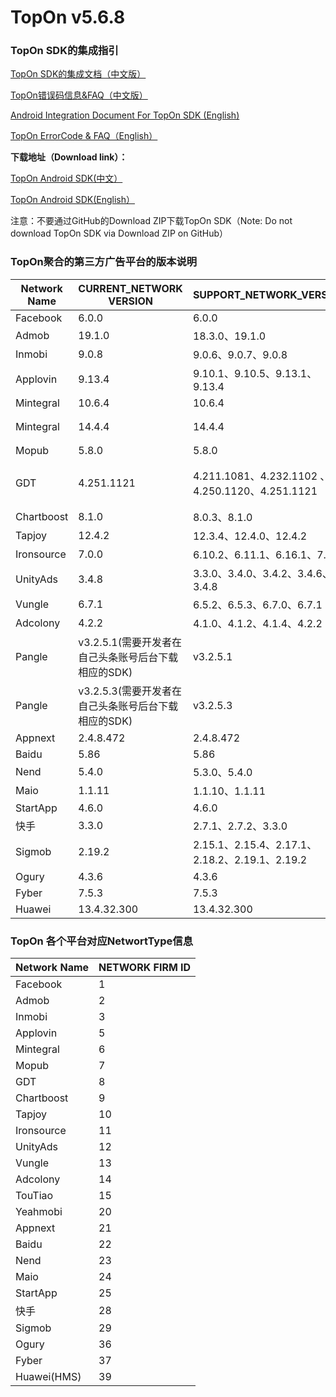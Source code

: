 # TopOn v5.6.8

<h3>TopOn SDK的集成指引</h3>


<a href="https://docs.toponad.com/#/zh-cn/android/android_doc/android_access_doc" target="_blank">TopOn SDK的集成文档（中文版）</a>

<a href="https://docs.toponad.com/#/zh-cn/android/android_doc/android_errorcode" target="_blank">TopOn错误码信息&FAQ（中文版）</a>

<a href="https://docs.toponad.com/#/en-us/android/android_doc/android_access_doc" target="_blank">Android Integration Document For TopOn SDK (English)</a>

<a href="https://docs.toponad.com/#/en-us/android/android_doc/android_errorcode" target="_blank">TopOn ErrorCode & FAQ（English）</a>

**下载地址（Download link）：**<br>

<a href="https://docs.toponad.com/#/zh-cn/android/download/package" target="_blank">TopOn Android SDK(中文）</a>

<a href="https://docs.toponad.com/#/en-us/android/download/package" target="_blank">TopOn Android SDK(English）</a>

注意：不要通过GitHub的Download ZIP下载TopOn SDK（Note: Do not download TopOn SDK via Download ZIP on GitHub）

<h3>TopOn聚合的第三方广告平台的版本说明</h3>

| Network Name| CURRENT_NETWORK VERSION| SUPPORT_NETWORK_VERSION | P.S. |
|---|---|---|---|
|Facebook | 6.0.0| 6.0.0 |   |
|Admob | 19.1.0 | 18.3.0、19.1.0 |   |
|Inmobi | 9.0.8 |  9.0.6、9.0.7、9.0.8 |   |
|Applovin| 9.13.4 | 9.10.1、9.10.5、9.13.1、9.13.4 |   |
|Mintegral | 10.6.4 | 10.6.4|   |
|Mintegral | 14.4.4 | 14.4.4 | 海外版NonChina |
|Mopub | 5.8.0 | 5.8.0 |   |
|GDT | 4.251.1121 | 4.211.1081、4.232.1102 、4.250.1120、4.251.1121| 广点通/Tencent/腾讯 |
|Chartboost | 8.1.0 | 8.0.3、8.1.0 |   |
|Tapjoy | 12.4.2 | 12.3.4、12.4.0、12.4.2 |   |
|Ironsource | 7.0.0 | 6.10.2、6.11.1、6.16.1、7.0.0 |   |
|UnityAds | 3.4.8 | 3.3.0、3.4.0、3.4.2、3.4.6、3.4.8 |   |
|Vungle | 6.7.1 | 6.5.2、6.5.3、6.7.0、6.7.1 |   |
|Adcolony | 4.2.2 | 4.1.0、4.1.2、4.1.4、4.2.2 |   |
|Pangle| v3.2.5.1(需要开发者在自己头条账号后台下载相应的SDK) | v3.2.5.1 | 头条/穿山甲 |
|Pangle| v3.2.5.3(需要开发者在自己头条账号后台下载相应的SDK) | v3.2.5.3 | 头条/穿山甲（海外版NonChina） |
|Appnext| 2.4.8.472 | 2.4.8.472 |   |
|Baidu| 5.86 | 5.86 |   |
|Nend| 5.4.0 | 5.3.0、5.4.0 |   |
|Maio| 1.1.11 | 1.1.10、1.1.11 |   |
|StartApp| 4.6.0 | 4.6.0 |   |
|快手| 3.3.0 | 2.7.1、2.7.2、3.3.0|   |
|Sigmob| 2.19.2 | 2.15.1、2.15.4、2.17.1、2.18.2、2.19.1、2.19.2 |   |
|Ogury| 4.3.6 | 4.3.6 |   |
|Fyber| 7.5.3 | 7.5.3 |   |
|Huawei| 13.4.32.300 | 13.4.32.300 |   |

<h3>TopOn 各个平台对应NetwortType信息</h3>

| Network Name| NETWORK FIRM ID|
|---|---|
|Facebook | 1 |
|Admob | 2 |
|Inmobi | 3 |
|Applovin| 5 |
|Mintegral | 6 |
|Mopub | 7 |
|GDT | 8|
|Chartboost | 9|
|Tapjoy | 10 |
|Ironsource | 11|
|UnityAds | 12 |
|Vungle | 13 |
|Adcolony | 14 |
|TouTiao|15|
|Yeahmobi|20|
|Appnext|21|
|Baidu|22|
|Nend|23|
|Maio|24|
|StartApp |25|
|快手|28|
|Sigmob |29|
|Ogury |36|
|Fyber |37|
|Huawei(HMS) |39|




